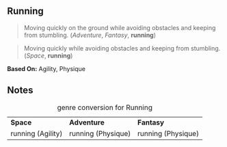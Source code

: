 Running
-------

> Moving quickly on the ground while avoiding obstacles and keeping from stumbling. (_Adventure_, _Fantasy_, __running__)

> Moving quickly while avoiding obstacles and keeping from stumbling. (_Space_, __running__)

__Based On:__ <span title='Space'>Agility</span>, <span title='Adventure & Fantasy'>Physique</span>

Notes
-----

<table>
<caption>genre conversion for Running</caption>
<tr><td><strong>Space</strong></td><td><strong>Adventure</strong></td><td><strong>Fantasy</strong></td></tr>
<tr><td>running (Agility)</td><td>running (Physique)</td><td>running (Physique)</td></tr>
</table>
